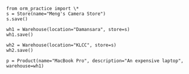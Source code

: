 `from orm_practice import \*`  
`s = Store(name="Meng's Camera Store")`  
`s.save()`

`wh1 = Warehouse(location="Damansara", store=s)`  
`wh1.save()`

`wh2 = Warehouse(location="KLCC", store=s)`  
`wh2.save()`

`p = Product(name="MacBook Pro", description="An expensive laptop", warehouse=wh1)`
